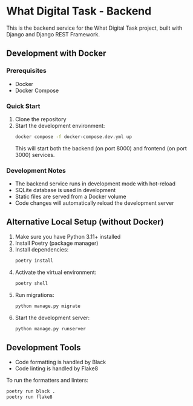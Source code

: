 # What Digital Task - Backend

This is the backend service for the What Digital Task project, built with Django and Django REST Framework.

## Development with Docker

### Prerequisites
- Docker
- Docker Compose

### Quick Start
1. Clone the repository
2. Start the development environment:
   ```bash
   docker compose -f docker-compose.dev.yml up
   ```
   This will start both the backend (on port 8000) and frontend (on port 3000) services.

### Development Notes
- The backend service runs in development mode with hot-reload
- SQLite database is used in development
- Static files are served from a Docker volume
- Code changes will automatically reload the development server

## Alternative Local Setup (without Docker)

1. Make sure you have Python 3.11+ installed
2. Install Poetry (package manager)
3. Install dependencies:
   ```bash
   poetry install
   ```
4. Activate the virtual environment:
   ```bash
   poetry shell
   ```
5. Run migrations:
   ```bash
   python manage.py migrate
   ```
6. Start the development server:
   ```bash
   python manage.py runserver
   ```

## Development Tools

- Code formatting is handled by Black
- Code linting is handled by Flake8

To run the formatters and linters:
```bash
poetry run black .
poetry run flake8
``` 